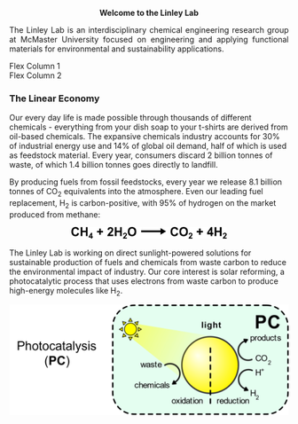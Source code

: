 <p align="center">
<b>Welcome to the Linley Lab</b>
</p>
<p align="justify">The Linley Lab is an interdisciplinary chemical engineering research group at McMaster University focused on engineering and applying functional materials for environmental and sustainability applications.</p>

<div class="flex-container">

  <div class="flex-child magenta">
    Flex Column 1
  </div>
  
  <div class="flex-child green">
    Flex Column 2
  </div>
  
</div>


### The Linear Economy

Our every day life is made possible through thousands of different chemicals - everything from your dish soap to your t-shirts are derived from oil-based chemicals. The expansive chemicals industry accounts for 30% of industrial energy use and 14% of global oil demand, half of which is used as feedstock material. Every year, consumers discard 2 billion tonnes of waste, of which 1.4 billion tonnes goes directly to landfill.

By producing fuels from fossil feedstocks, every year we release 8.1 billion tonnes of CO<sub>2</sub> equivalents into the atmosphere. Even our leading fuel replacement, H<sub>2</sub> is carbon-positive, with 95% of hydrogen on the market produced from methane:

<p align="center">
  <img src="/assets/Images/SMR.png" width="280" />
</p>

The Linley Lab is working on direct sunlight-powered solutions for sustainable production of fuels and chemicals from waste carbon to reduce the environmental impact of industry. Our core interest is solar reforming, a photocatalytic process that uses electrons from waste carbon to produce high-energy molecules like H<sub>2</sub>.

<p align="center">
  <img src="/assets/Images/PC.png" width="640" />
</p>
